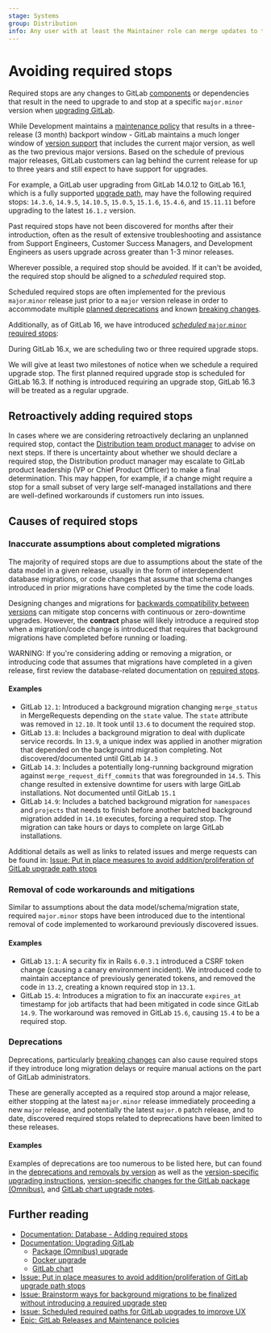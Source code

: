 ```yaml
---
stage: Systems
group: Distribution
info: Any user with at least the Maintainer role can merge updates to this content. For details, see https://docs.gitlab.com/ee/development/development_processes.html#development-guidelines-review.
---
```


# Avoiding required stops

Required stops are any changes to GitLab [components](architecture.md) or
dependencies that result in the need to upgrade to and stop at a specific
`major.minor` version when [upgrading GitLab](../update/index.md).

While Development maintains a [maintenance policy](../policy/maintenance.md)
that results in a three-release (3 month) backport window - GitLab maintains a
much longer window of [version support](https://about.gitlab.com/support/statement-of-support/#version-support)
that includes the current major version, as well as the two previous major
versions. Based on the schedule of previous major releases, GitLab customers can
lag behind the current release for up to three years and still expect to have
support for upgrades.

For example, a GitLab user upgrading from GitLab 14.0.12 to GitLab 16.1,
which is a fully supported [upgrade path](../update/index.md#upgrade-paths), may have
the following required stops: `14.3.6`, `14.9.5`, `14.10.5`, `15.0.5`, `15.1.6`,
`15.4.6`, and `15.11.11` before upgrading to the latest `16.1.z` version.

Past required stops have not been discovered for months after their introduction,
often as the result of extensive troubleshooting and assistance from Support
Engineers, Customer Success Managers, and Development Engineers as users upgrade
across greater than 1-3 minor releases.

Wherever possible, a required stop should be avoided. If it can't be avoided,
the required stop should be aligned to a _scheduled_ required stop.

Scheduled required stops are often implemented for the previous `major`.`minor`
release just prior to a `major` version release in order to accommodate multiple
[planned deprecations](../update/terminology.md#deprecation) and known
[breaking changes](../update/terminology.md#breaking-change).

Additionally, as of GitLab 16, we have introduced
[_scheduled_ `major`.`minor` required stops](../update/index.md#upgrade-paths):

>>>
During GitLab 16.x, we are scheduling two or three required upgrade stops.

We will give at least two milestones of notice when we schedule a required
upgrade stop. The first planned required upgrade stop is scheduled for GitLab
16.3. If nothing is introduced requiring an upgrade stop, GitLab 16.3 will be
treated as a regular upgrade.
>>>

## Retroactively adding required stops

In cases where we are considering retroactively declaring an unplanned required stop,
contact the [Distribution team product manager](https://handbook.gitlab.com/handbook/product/categories/#distributionbuild-group) to advise on next steps. If there
is uncertainty about whether we should declare a required stop, the Distribution product
manager may escalate to GitLab product leadership (VP or Chief Product Officer) to make
a final determination. This may happen, for example, if a change might require a stop for
a small subset of very large self-managed installations and there are well-defined workarounds
if customers run into issues.

## Causes of required stops

### Inaccurate assumptions about completed migrations

The majority of required stops are due to assumptions about the state of the
data model in a given release, usually in the form of interdependent database
migrations, or code changes that assume that schema changes introduced in
prior migrations have completed by the time the code loads.

Designing changes and migrations for [backwards compatibility between versions](multi_version_compatibility.md) can mitigate stop concerns with continuous or
zero-downtime upgrades. However, the **contract** phase will likely introduce
a required stop when a migration/code change is introduced that requires
that background migrations have completed before running or loading.

WARNING:
If you're considering adding or removing a migration, or introducing code that
assumes that migrations have completed in a given release, first review
the database-related documentation on [required stops](database/required_stops.md).

#### Examples

- GitLab `12.1`: Introduced a background migration changing `merge_status` in
  MergeRequests depending on the `state` value. The `state` attribute was removed
  in `12.10`. It took until `13.6` to document the required stop.
- GitLab `13.8`: Includes a background migration to deal with duplicate service
  records. In `13.9`, a unique index was applied in another migration that
  depended on the background migration completing. Not discovered/documented until
  GitLab `14.3`
- GitLab `14.3`: Includes a potentially long-running background migration against
  `merge_request_diff_commits` that was foregrounded in `14.5`. This change resulted in
   extensive downtime for users with large GitLab installations. Not documented
   until GitLab `15.1`
- GitLab `14.9`: Includes a batched background migration for `namespaces` and `projects`
  that needs to finish before another batched background migration added in `14.10` executes,
  forcing a required stop. The migration can take hours or days to complete on
  large GitLab installations.

Additional details as well as links to related issues and merge requests can be
found in: [Issue: Put in place measures to avoid addition/proliferation of GitLab upgrade path stops](https://gitlab.com/gitlab-org/gitlab/-/issues/375553)

### Removal of code workarounds and mitigations

Similar to assumptions about the data model/schema/migration state, required
`major.minor` stops have been introduced due to the intentional removal of
code implemented to workaround previously discovered issues.

#### Examples

- GitLab `13.1`: A security fix in Rails `6.0.3.1` introduced a CSRF token change
  (causing a canary environment incident). We introduced code to maintain acceptance
  of previously generated tokens, and removed the code in `13.2`, creating a known
  required stop in `13.1`.
- GitLab `15.4`: Introduces a migration to fix an inaccurate `expires_at` timestamp
  for job artifacts that had been mitigated in code since GitLab `14.9`. The
  workaround was removed in GitLab `15.6`, causing `15.4` to be a required stop.

### Deprecations

Deprecations, particularly [breaking changes](../update/terminology.md#breaking-change)
can also cause required stops if they introduce long migration delays or require
manual actions on the part of GitLab administrators.

These are generally accepted as a required stop around a major release, either
stopping at the latest `major.minor` release immediately proceeding
a new `major` release, and potentially the latest `major.0` patch release, and
to date, discovered required stops related to deprecations have been limited to
these releases.

#### Examples

Examples of deprecations are too numerous to be listed here, but can found
in the [deprecations and removals by version](../update/deprecations.md) as well
as the [version-specific upgrading instructions](../update/index.md#version-specific-upgrading-instructions),
[version-specific changes for the GitLab package (Omnibus)](../update/package/index.md#version-specific-changes),
and [GitLab chart upgrade notes](https://docs.gitlab.com/charts/installation/upgrade.html).

## Further reading

- [Documentation: Database - Adding required stops](database/required_stops.md)
- [Documentation: Upgrading GitLab](../update/index.md)
  - [Package (Omnibus) upgrade](../update/package/index.md)
  - [Docker upgrade](../install/docker.md#upgrade)
  - [GitLab chart](https://docs.gitlab.com/charts/installation/upgrade.html)
- [Issue: Put in place measures to avoid addition/proliferation of GitLab upgrade path stops](https://gitlab.com/gitlab-org/gitlab/-/issues/375553)
- [Issue: Brainstorm ways for background migrations to be finalized without introducing a required upgrade step](https://gitlab.com/gitlab-org/gitlab/-/issues/357561)
- [Issue: Scheduled required paths for GitLab upgrades to improve UX](https://gitlab.com/gitlab-org/gitlab/-/issues/358417)
- [Epic: GitLab Releases and Maintenance policies](https://gitlab.com/groups/gitlab-com/gl-infra/-/epics/988)
